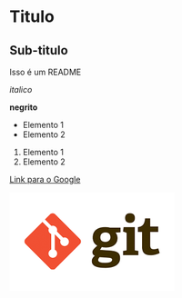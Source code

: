 # Titulo

## Sub-titulo

Isso é um README

*italico*

**negrito**

- Elemento 1
- Elemento 2

1) Elemento 1
2) Elemento 2

[Link para o Google](https:/www.google.com)

![Link da imagem](image.png)


